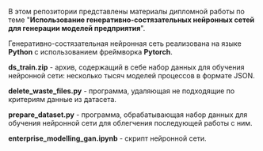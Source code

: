 В этом репозитории представлены материалы дипломной работы по теме "**Использование генеративно-состязательных нейронных сетей для генерации моделей предприятия**".

Генеративно-состязательная нейронная сеть реализована на языке **Python** с использованием фреймворка **Pytorch**. 

**ds_train.zip** - архив, содержащий в себе набор данных для обучения нейронной сети: несколько тысяч моделей процессов
в формате JSON.

**delete_waste_files.py** - программа, удаляющая не подходящие по критериям данные из датасета.

**prepare_dataset.py** - программа, обрабатывающая набор данных для обучения нейронной сети для облегчения последующей работы с ним.

**enterprise_modelling_gan.ipynb** - скрипт нейронной сети.